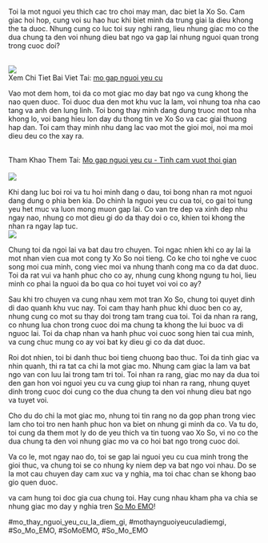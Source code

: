 <p>Toi la mot nguoi yeu thich cac tro choi may man, dac biet la Xo So. Cam giac hoi hop, cung voi su hao huc khi biet minh da trung giai la dieu khong the ta duoc. Nhung cung co luc toi suy nghi rang, lieu nhung giac mo co the dua chung ta den voi nhung dieu bat ngo va gap lai nhung nguoi quan trong trong cuoc doi?</p><br><img src="https://somoemo.com/wp-content/uploads/2024/12/cropped-Du-an-moi.png"></br>
Xem Chi Tiet Bai Viet Tai: <a href="https://somoemo.com/mo-thay-nguoi-yeu-cu/">mo gap nguoi yeu cu</a><p>Vao mot dem hom, toi da co mot giac mo day bat ngo va cung khong the nao quen duoc. Toi duoc dua den mot khu vuc la lam, voi nhung toa nha cao tang va anh den lung linh. Toi bong thay minh dang dung truoc mot toa nha khong lo, voi bang hieu lon day du thong tin ve Xo So va cac giai thuong hap dan. Toi cam thay minh nhu dang lac vao mot the gioi moi, noi ma moi dieu deu co the xay ra.</p><br>Tham Khao Them Tai: <a href="http://www.bisound.com/forum/showthread.php?p=1697170#post1697170">Mo gap nguoi yeu cu - Tinh cam vuot thoi gian</a></br><br><img src="https://somoemo.com/wp-content/uploads/2024/12/cropped-Du-an-moi.png"></br><p>Khi dang luc boi roi va tu hoi minh dang o dau, toi bong nhan ra mot nguoi dang dung o phia ben kia. Do chinh la nguoi yeu cu cua toi, co gai toi tung yeu het muc va luon mong muon gap lai. Co van tre dep va xinh dep nhu ngay nao, nhung co mot dieu gi do da thay doi o co, khien toi khong the nhan ra ngay lap tuc.<br><img src="https://somoemo.com/wp-content/uploads/2024/12/mo-thay-nguoi-yeu-cu.png"></br><p>Chung toi da ngoi lai va bat dau tro chuyen. Toi ngac nhien khi co ay lai la mot nhan vien cua mot cong ty Xo So noi tieng. Co ke cho toi nghe ve cuoc song moi cua minh, cong viec moi va nhung thanh cong ma co da dat duoc. Toi da rat vui va hanh phuc cho co ay, nhung cung khong ngung tu hoi, lieu minh co phai la nguoi da bo qua co hoi tuyet voi voi co ay?</p><p>Sau khi tro chuyen va cung nhau xem mot tran Xo So, chung toi quyet dinh di dao quanh khu vuc nay. Toi cam thay hanh phuc khi duoc ben co ay, nhung cung co mot su thay doi trong tam trang cua toi. Toi da nhan ra rang, co nhung lua chon trong cuoc doi ma chung ta khong the lui buoc va di nguoc lai. Toi da chap nhan va hanh phuc voi cuoc song hien tai cua minh, va cung chuc mung co ay voi bat ky dieu gi co da dat duoc.<p>Roi dot nhien, toi bi danh thuc boi tieng chuong bao thuc. Toi da tinh giac va nhin quanh, thi ra tat ca chi la mot giac mo. Nhung cam giac la lam va bat ngo van con luu lai trong tam tri toi. Toi nhan ra rang, giac mo nay da dua toi den gan hon voi nguoi yeu cu va cung giup toi nhan ra rang, nhung quyet dinh trong cuoc doi cung co the dua chung ta den voi nhung dieu bat ngo va tuyet voi.</p><p>Cho du do chi la mot giac mo, nhung toi tin rang no da gop phan trong viec lam cho toi tro nen hanh phuc hon va biet on nhung gi minh da co. Va tu do, toi cung da them mot ly do de yeu thich va tin tuong vao Xo So, vi no co the dua chung ta den voi nhung giac mo va co hoi bat ngo trong cuoc doi.</p><p>Va co le, mot ngay nao do, toi se gap lai nguoi yeu cu cua minh trong the gioi thuc, va chung toi se co nhung ky niem dep va bat ngo voi nhau. Do se la mot cau chuyen day cam xuc va y nghia, ma toi chac chan se khong bao gio quen duoc.</p><p>va cam hung toi doc gia cua chung toi. Hay cung nhau kham pha va chia se nhung giac mo day y nghia tren <a href="https://somoemo.com/">So Mo EMO</a>!</p>#mo_thay_nguoi_yeu_cu_la_diem_gi, #mothaynguoiyeuculadiemgi, #So_Mo_EMO, #SoMoEMO, #So_Mo_EMO
